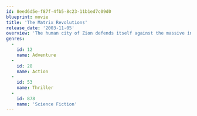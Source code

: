 ```yaml
---
id: 8eed6d5e-f87f-4fb5-8c23-11b1ed7c09d0
blueprint: movie
title: 'The Matrix Revolutions'
release_date: '2003-11-05'
overview: 'The human city of Zion defends itself against the massive invasion of the machines as Neo fights to end the war at another front while also opposing the rogue Agent Smith.'
genres:
  -
    id: 12
    name: Adventure
  -
    id: 28
    name: Action
  -
    id: 53
    name: Thriller
  -
    id: 878
    name: 'Science Fiction'
---
```

